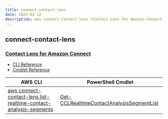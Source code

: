 ```yaml
---
title: connect-contact-lens
date: 2022-03-12
description: aws connect-contact-lens (Contact Lens for Amazon Connect ) command/cmdlet list.
---
```


## connect-contact-lens

### [Contact Lens for Amazon Connect ](https://aws.amazon.com/connect/)

* [CLI Reference](https://docs.aws.amazon.com/cli/latest/reference/connect-contact-lens/index.html)
* [Cmdlet Reference](https://docs.aws.amazon.com/powershell/latest/reference/items/ConnectContactLens_cmdlets.html)

|AWS CLI|PowerShell Cmdlet|
|----|----|
|[aws connect-contact-lens list-realtime-contact-analysis-segments](https://docs.aws.amazon.com/cli/latest/reference/connect-contact-lens/list-realtime-contact-analysis-segments.html)|[Get-CCLRealtimeContactAnalysisSegmentList](https://docs.aws.amazon.com/powershell/latest/reference/items/Get-CCLRealtimeContactAnalysisSegmentList.html)|


